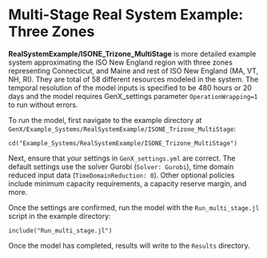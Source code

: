 # Multi-Stage Real System Example: Three Zones

**RealSystemExample/ISONE_Trizone_MultiStage** is  more detailed example system approximating the ISO New England region with three zones representing  Connecticut, and Maine and rest of ISO New England (MA, VT, NH, RI). They are total of 58 different resources modeled in the system. The temporal resolution of the model inputs is specified to be 480 hours or 20 days and the model requires GenX_settings parameter `OperationWrapping=1` to run without errors.

To run the model, first navigate to the example directory at `GenX/Example_Systems/RealSystemExample/ISONE_Trizone_MultiStage`:

`cd("Example_Systems/RealSystemExample/ISONE_Trizone_MultiStage")`
   
Next, ensure that your settings in `GenX_settings.yml` are correct. The default settings use the solver Gurobi (`Solver: Gurobi`), time domain reduced input data (`TimeDomainReduction: 0`).  Other optional policies include minimum capacity requirements, a capacity reserve margin, and more. 

Once the settings are confirmed, run the model with the `Run_multi_stage.jl` script in the example directory:

`include("Run_multi_stage.jl")`

Once the model has completed, results will write to the `Results` directory.